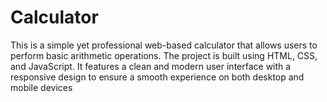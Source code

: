 # Calculator
This is a simple yet professional web-based calculator that allows users to perform basic arithmetic operations. The project is built using HTML, CSS, and JavaScript. It features a clean and modern user interface with a responsive design to ensure a smooth experience on both desktop and mobile devices
